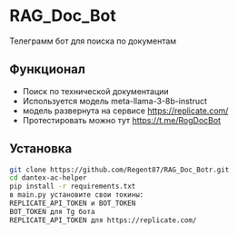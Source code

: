 # RAG_Doc_Bot
Телеграмм бот для поиска по документам

## Функционал
- Поиск по технической документации
- Используется модель meta-llama-3-8b-instruct
- модель развернута на сервисе https://replicate.com/
- Протестировать можно тут https://t.me/RogDocBot 




## Установка
```bash
git clone https://github.com/Regent87/RAG_Doc_Botr.git
cd dantex-ac-helper
pip install -r requirements.txt
в main.py установите свои токины:
REPLICATE_API_TOKEN и BOT_TOKEN
BOT_TOKEN для Tg бота
REPLICATE_API_TOKEN для https://replicate.com/





